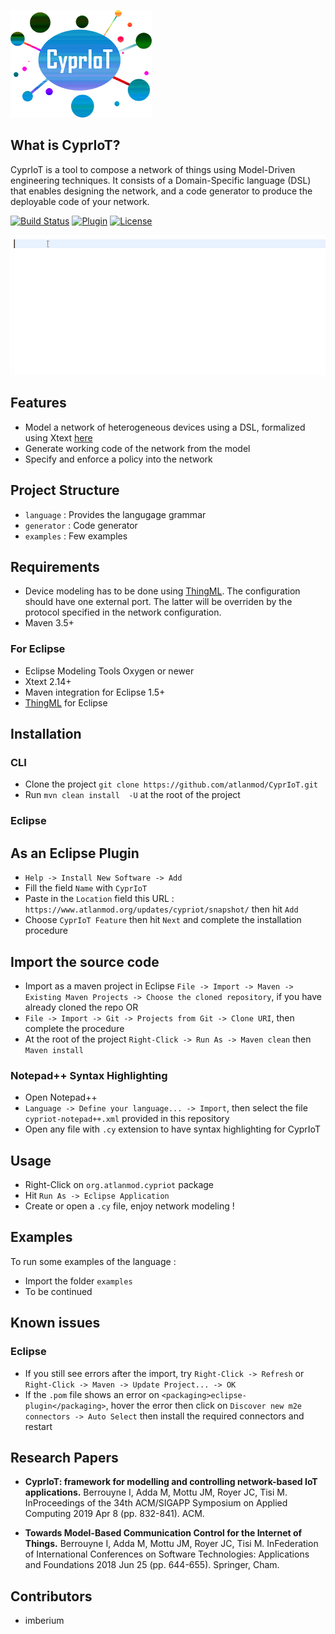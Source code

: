 ![CyprIoT Logo](logo.png)

## What is CyprIoT?
CyprIoT is a tool to compose a network of things using Model-Driven engineering techniques. It consists of a Domain-Specific language (DSL) that enables designing the network, and a code generator to produce the deployable code of your network.

[![Build Status](https://travis-ci.org/atlanmod/CyprIoT.svg?branch=master)](https://travis-ci.org/atlanmod/CyprIoT)
[![Plugin](https://img.shields.io/badge/plugin--blue.svg)](https://www.atlanmod.org/updates/cypriot/snapshot/)
[![License](https://img.shields.io/badge/License-Apache%202.0-blue.svg)](https://opensource.org/licenses/Apache-2.0)

![CyprIoT DSL Demo](demo.gif)

## Features

* Model a network of heterogeneous devices using a DSL, formalized using Xtext [here](https://github.com/atlanmod/CyprIoT/tree/master/org.atlanmod.cypriot/src/org/atlanmod/cypriot)
* Generate working code of the network from the model
* Specify and enforce a policy into the network

## Project Structure

* ``language`` : Provides the langugage grammar
* ``generator`` : Code generator
* ``examples`` : Few examples

## Requirements

* Device modeling has to be done using [ThingML](https://github.com/TelluIoT/ThingML). The configuration should have one external port. The latter will be overriden by the protocol specified in the network configuration.
* Maven 3.5+

### For Eclipse
* Eclipse Modeling Tools Oxygen or newer
* Xtext 2.14+
* Maven integration for Eclipse 1.5+
* [ThingML](https://github.com/TelluIoT/ThingML) for Eclipse


## Installation

### CLI
* Clone the project ``git clone https://github.com/atlanmod/CyprIoT.git``
* Run ``mvn clean install  -U`` at the root of the project	

### Eclipse
## As an Eclipse Plugin
* ``Help -> Install New Software -> Add``
* Fill the field ``Name`` with ``CyprIoT`` 
* Paste in the ``Location`` field this URL : ``https://www.atlanmod.org/updates/cypriot/snapshot/`` then hit ``Add``
* Choose ``CyprIoT Feature`` then hit ``Next`` and complete the installation procedure
## Import the source code
* Import as a maven project in Eclipse ``File -> Import -> Maven -> Existing Maven Projects -> Choose the cloned repository``, if you have already cloned the repo
OR
* ``File -> Import -> Git -> Projects from Git -> Clone URI``, then complete the procedure
* At the root of the project ``Right-Click -> Run As -> Maven clean`` then ``Maven install``

### Notepad++ Syntax Highlighting
* Open Notepad++
* ``Language -> Define your language... -> Import``, then select the file ``cypriot-notepad++.xml`` provided in this repository
* Open any file with ``.cy`` extension to have syntax highlighting for CyprIoT

## Usage 

* Right-Click on ``org.atlanmod.cypriot`` package
* Hit ``Run As -> Eclipse Application``
* Create or open a ``.cy`` file, enjoy network modeling !

## Examples

To run some examples of the language :

* Import the folder ``examples``
* To be continued

## Known issues

### Eclipse
* If you still see errors after the import, try ``Right-Click -> Refresh`` or ``Right-Click -> Maven -> Update Project... -> OK``
* If the ``.pom`` file shows an error on ``<packaging>eclipse-plugin</packaging>``, hover the error then click on ``Discover new m2e connectors -> Auto Select`` then install the required connectors and restart

## Research Papers

* **CyprIoT: framework for modelling and controlling network-based IoT applications.**
Berrouyne I, Adda M, Mottu JM, Royer JC, Tisi M. 
InProceedings of the 34th ACM/SIGAPP Symposium on Applied Computing 2019 Apr 8 (pp. 832-841). ACM.

* **Towards Model-Based Communication Control for the Internet of Things.**
Berrouyne I, Adda M, Mottu JM, Royer JC, Tisi M. 
InFederation of International Conferences on Software Technologies: Applications and Foundations 2018 Jun 25 (pp. 644-655). Springer, Cham.

## Contributors

* imberium
